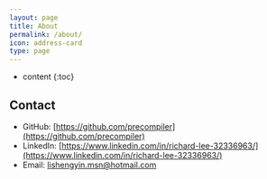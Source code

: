 ```yaml
---
layout: page
title: About
permalink: /about/
icon: address-card
type: page
---
```


* content
{:toc}



## Contact

- GitHub: [https://github.com/precompiler](https://github.com/precompiler)
- LinkedIn: [https://www.linkedin.com/in/richard-lee-32336963/](https://www.linkedin.com/in/richard-lee-32336963/)
- Email: lishengyin.msn@hotmail.com
